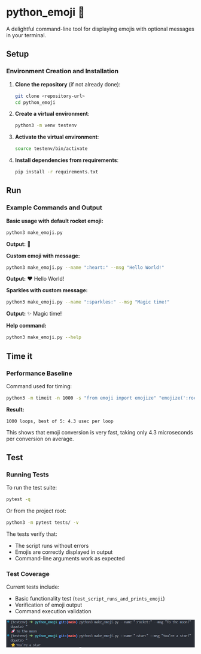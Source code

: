 # python_emoji 🚀

A delightful command-line tool for displaying emojis with optional messages in your terminal.

## Setup

### Environment Creation and Installation

1. **Clone the repository** (if not already done):

   ```bash
   git clone <repository-url>
   cd python_emoji
   ```

2. **Create a virtual environment**:

   ```bash
   python3 -m venv testenv
   ```

3. **Activate the virtual environment**:

   ```bash
   source testenv/bin/activate
   ```

4. **Install dependencies from requirements**:
   ```bash
   pip install -r requirements.txt
   ```

## Run

### Example Commands and Output

**Basic usage with default rocket emoji:**

```bash
python3 make_emoji.py
```

**Output:** 🚀

**Custom emoji with message:**

```bash
python3 make_emoji.py --name ":heart:" --msg "Hello World!"
```

**Output:** ❤️ Hello World!

**Sparkles with custom message:**

```bash
python3 make_emoji.py --name ":sparkles:" --msg "Magic time!"
```

**Output:** ✨ Magic time!

**Help command:**

```bash
python3 make_emoji.py --help
```

## Time it

### Performance Baseline

Command used for timing:

```bash
python3 -m timeit -n 1000 -s "from emoji import emojize" "emojize(':rocket:')"
```

**Result:**

```
1000 loops, best of 5: 4.3 usec per loop
```

This shows that emoji conversion is very fast, taking only 4.3 microseconds per conversion on average.

## Test

### Running Tests

To run the test suite:

```bash
pytest -q
```

Or from the project root:

```bash
python3 -m pytest tests/ -v
```

The tests verify that:

- The script runs without errors
- Emojis are correctly displayed in output
- Command-line arguments work as expected

### Test Coverage

Current tests include:

- Basic functionality test (`test_script_runs_and_prints_emoji`)
- Verification of emoji output
- Command execution validation

![Screenshot of the Script](image.png)
